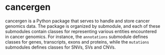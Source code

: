 # cancergen

cancergen is a Python package that serves to handle and store cancer genomics data. The package is organized by submodule, and each of these submodules contain classes for representing various entities encountered in cancer genomics. For instance, the `annotations` submodule defines classes for genes, transcripts, exons and proteins, while the `mutations` submodules defines classes for SNVs, SVs and CNVs. 
